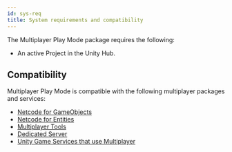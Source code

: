 ```yaml
---
id: sys-req
title: System requirements and compatibility
---
```


The Multiplayer Play Mode package requires the following:

- An active Project in the Unity Hub.

## Compatibility
Multiplayer Play Mode is compatible with the following multiplayer packages and services:
- [Netcode for GameObjects](https://docs-multiplayer.unity3d.com/netcode/1.6.0/about/)
- [Netcode for Entities](https://docs.unity3d.com/Packages/com.unity.netcode@1.2/manual/index.html)
- [Multiplayer Tools](https://docs-multiplayer.unity3d.com/tools/current/about/)
- [Dedicated Server](https://docs.unity3d.com/Packages/com.unity.dedicated-server@1.0/manual/index.html)
- [Unity Game Services that use Multiplayer](https://docs.unity.com/ugs/en-us/manual/overview/manual/unity-gaming-services-home)